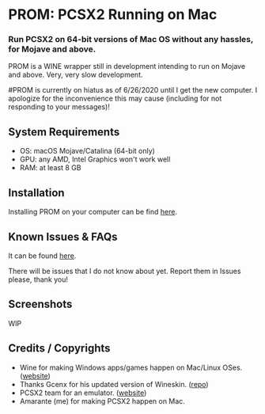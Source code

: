 # PROM: PCSX2 Running on Mac
### Run PCSX2 on 64-bit versions of Mac OS without any hassles, for Mojave and above.

PROM is a WINE wrapper still in development intending to run on Mojave and above. Very, very slow development.

#PROM is currently on hiatus as of 6/26/2020 until I get the new computer. I apologize for the inconvenience this may cause (including for not responding to your messages)!

## System Requirements

- OS: macOS Mojave/Catalina (64-bit only)
- GPU: any AMD, Intel Graphics won't work well
- RAM: at least 8 GB

## Installation
Installing PROM on your computer can be find [here](https://github.com/firelad97/PROM-PCSX2-Running-on-Mac/wiki/Installing-&-Updating).

## Known Issues & FAQs

It can be found [here](https://github.com/firelad97/PROM-PCSX2-Running-on-Mac/wiki/Known-Issues-&-FAQs).

There will be issues that I do not know about yet. Report them in Issues please, thank you!

## Screenshots
WIP

## Credits / Copyrights
- Wine for making Windows apps/games happen on Mac/Linux OSes. ([website](https://www.winehq.org/))
- Thanks Gcenx for his updated version of Wineskin. ([repo](https://github.com/Gcenx/WineskinServer))
- PCSX2 team for an emulator. ([website](https://pcsx2.net/))
- Amarante (me) for making PCSX2 happen on Mac.
